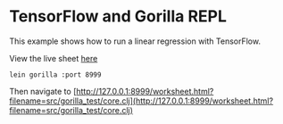 # TensorFlow and Gorilla REPL

This example shows how to run a linear regression with TensorFlow.

View the live sheet [here](http://viewer.gorilla-repl.org/view.html?source=github&user=kieranbrowne&repo=clojure-tensorflow&path=examples/gorilla-repl/src/gorilla_test/core.clj)

```
lein gorilla :port 8999
```

Then navigate to [http://127.0.0.1:8999/worksheet.html?filename=src/gorilla_test/core.clj](http://127.0.0.1:8999/worksheet.html?filename=src/gorilla_test/core.clj)
